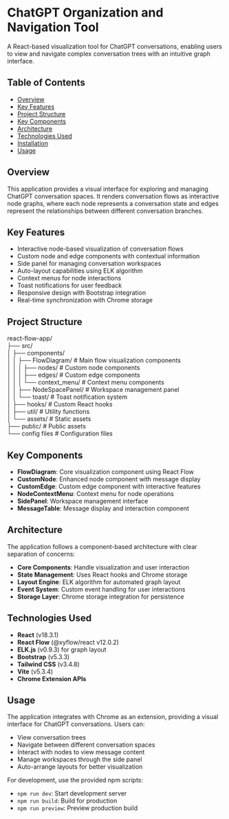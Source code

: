 # ChatGPT Organization and Navigation Tool

A React-based visualization tool for ChatGPT conversations, enabling users to view and navigate complex conversation trees with an intuitive graph interface.

## Table of Contents
- [Overview](#overview)
- [Key Features](#key-features)
- [Project Structure](#project-structure)
- [Key Components](#key-components)
- [Architecture](#architecture)
- [Technologies Used](#technologies-used)
- [Installation](#installation)
- [Usage](#usage)

## Overview
This application provides a visual interface for exploring and managing ChatGPT conversation spaces. It renders conversation flows as interactive node graphs, where each node represents a conversation state and edges represent the relationships between different conversation branches.

## Key Features
- Interactive node-based visualization of conversation flows
- Custom node and edge components with contextual information
- Side panel for managing conversation workspaces
- Auto-layout capabilities using ELK algorithm
- Context menus for node interactions
- Toast notifications for user feedback
- Responsive design with Bootstrap integration
- Real-time synchronization with Chrome storage

## Project Structure
react-flow-app/  
├── src/  
│ ├── components/  
│ │ ├── FlowDiagram/ # Main flow visualization components  
│ │ │ ├── nodes/ # Custom node components  
│ │ │ ├── edges/ # Custom edge components  
│ │ │ └── context_menu/ # Context menu components  
│ │ ├── NodeSpacePanel/ # Workspace management panel  
│ │ └── toast/ # Toast notification system  
│ ├── hooks/ # Custom React hooks  
│ ├── util/ # Utility functions  
│ └── assets/ # Static assets  
├── public/ # Public assets  
└── config files # Configuration files

## Key Components
- **FlowDiagram**: Core visualization component using React Flow
- **CustomNode**: Enhanced node component with message display
- **CustomEdge**: Custom edge component with interactive features
- **NodeContextMenu**: Context menu for node operations
- **SidePanel**: Workspace management interface
- **MessageTable**: Message display and interaction component

## Architecture
The application follows a component-based architecture with clear separation of concerns:

- **Core Components**: Handle visualization and user interaction
- **State Management**: Uses React hooks and Chrome storage
- **Layout Engine**: ELK algorithm for automated graph layout
- **Event System**: Custom event handling for user interactions
- **Storage Layer**: Chrome storage integration for persistence

## Technologies Used
- **React** (v18.3.1)
- **React Flow** (@xyflow/react v12.0.2)
- **ELK.js** (v0.9.3) for graph layout
- **Bootstrap** (v5.3.3)
- **Tailwind CSS** (v3.4.8)
- **Vite** (v5.3.4)
- **Chrome Extension APIs**

## Usage
The application integrates with Chrome as an extension, providing a visual interface for ChatGPT conversations. Users can:
- View conversation trees
- Navigate between different conversation spaces
- Interact with nodes to view message content
- Manage workspaces through the side panel
- Auto-arrange layouts for better visualization

For development, use the provided npm scripts:
- `npm run dev`: Start development server
- `npm run build`: Build for production
- `npm run preview`: Preview production build
